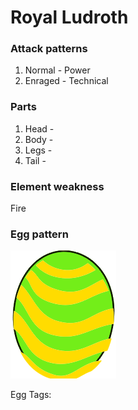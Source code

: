 # Royal Ludroth

### Attack patterns
1. Normal - Power
2. Enraged - Technical

### Parts
1. Head - 
2. Body - 
3. Legs - 
4. Tail - 

### Element weakness
Fire 

### Egg pattern
![image info](../assets/royal_ludroth.png)

Egg Tags: 
